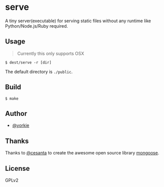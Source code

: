 
# serve

A tiny server(executable) for serving static files without any runtime like Python/Node.js/Ruby required.

## Usage

> Currently this only supports OSX

```
$ dest/serve -r [dir]
```

The default directory is `./public`.

## Build

```
$ make
```

## Author

- [@yorkie](https://github.com/yorkie)

## Thanks

Thanks to [@cesanta](https://github.com/cesanta) to create the awesome open source library [mongoose](https://github.com/cesanta/mongoose).

## License

GPLv2

